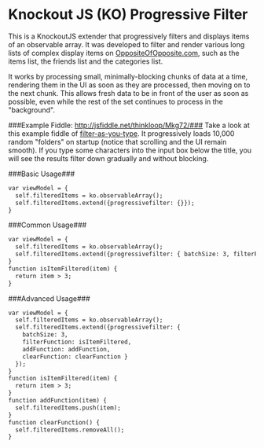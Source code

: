 Knockout JS (KO) Progressive Filter
=====

This is a KnockoutJS extender that progressively filters and displays items of an observable array. It was developed to filter and render various long lists of complex display items on [OppositeOfOpposite.com](http://www.oppositeofopposite.com/), such as the items list, the friends list and the categories list.

It works by processing small, minimally-blocking chunks of data at a time, rendering them in the UI as soon as they are processed, then moving on to the next chunk. This allows fresh data to be in front of the user as soon as possible, even while the rest of the set continues to process in the "background".

###Example Fiddle: http://jsfiddle.net/thinkloop/Mkg72/###
Take a look at this example fiddle of [filter-as-you-type](http://jsfiddle.net/thinkloop/Mkg72/). It progressively loads 10,000 random "folders" on startup (notice that scrolling and the UI remain smooth). If you type some characters into the input box below the title, you will see the results filter down gradually and without blocking.

###Basic Usage###
```html
var viewModel = {
  self.filteredItems = ko.observableArray();
  self.filteredItems.extend({progressivefilter: {}});
}
```

###Common Usage###
```html
var viewModel = {
  self.filteredItems = ko.observableArray();
  self.filteredItems.extend({progressivefilter: { batchSize: 3, filterFunction: isItemFiltered }});
}
function isItemFiltered(item) {
  return item > 3;
}
```

###Advanced Usage###
```html
var viewModel = {
  self.filteredItems = ko.observableArray();
  self.filteredItems.extend({progressivefilter: {
    batchSize: 3,
    filterFunction: isItemFiltered,
    addFunction: addFunction,
    clearFunction: clearFunction }
  });
}
function isItemFiltered(item) {
  return item > 3;
}
function addFunction(item) {
  self.filteredItems.push(item);
}
function clearFunction() {
  self.filteredItems.removeAll();
}
```
